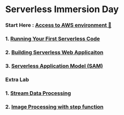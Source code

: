 # Serverless Immersion Day

### Start Here : [Access to AWS environment 🏁](https://dashboard.eventengine.run/login)



### 1. [Running Your First Serverless Code](https://aws.amazon.com/getting-started/hands-on/run-serverless-code/)

### 2. [Building Serverless Web Applicaiton](https://webapp.serverlessworkshops.io/)

### 3. [Serverless Application Model (SAM)](https://cicd.serverlessworkshops.io/)


### Extra Lab

### 1. [Stream Data Processing](https://data-processing.serverlessworkshops.io/setup.html)

### 2. [Image Processing with step function](https://image-processing.serverlessworkshops.io/)
